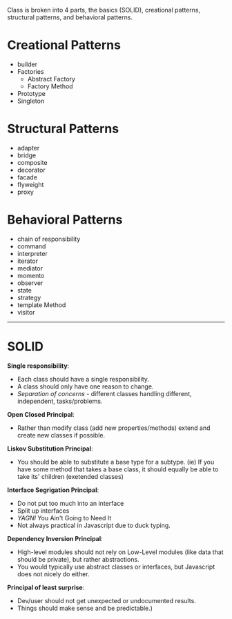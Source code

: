 Class is broken into 4 parts, the basics (SOLID), creational patterns, 
structural patterns, and behavioral patterns.

# Creational Patterns
- builder
- Factories
  - Abstract Factory
  - Factory Method
- Prototype
- Singleton

# Structural Patterns
- adapter
- bridge
- composite
- decorator
- facade
- flyweight
- proxy

# Behavioral Patterns
- chain of responsibility
- command
- interpreter
- iterator
- mediator
- momento
- observer
- state
- strategy
- template Method
- visitor

---

# SOLID

**Single responsibility**: 
- Each class should have a single responsibility. 
- A class should only have one reason to change. 
- *Separation of concerns* - different classes handling different, independent, tasks/problems.

**Open Closed Principal**: 
- Rather than modify class (add new properties/methods) extend and create new classes if possible.

**Liskov Substitution Principal**: 
- You should be able to substitute a base type for a subtype. (ie) If you have some method that takes a base class, it should equally be able to take its' children (exetended classes)

**Interface Segrigation Principal**: 
- Do not put too much into an interface
- Split up interfaces
- *YAGNI* You Ain't Going to Need It 
- Not always practical in Javascript due to duck typing.

**Dependency Inversion Principal**: 
- High-level modules should not rely on Low-Level modules (like data that should be private), but rather abstractions. 
- You would typically use abstract classes or interfaces, but Javascript does not nicely do either.

**Principal of least surprise**: 
- Dev/user should not get unexpected or undocumented results. 
- Things should make sense and be predictable.)
